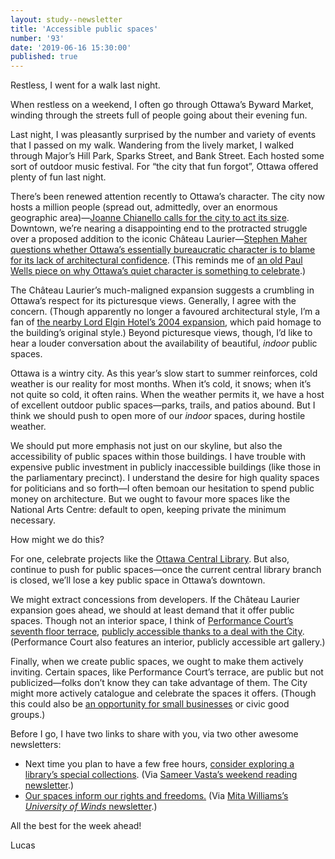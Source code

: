 ```yaml
---
layout: study--newsletter
title: 'Accessible public spaces'
number: '93'
date: '2019-06-16 15:30:00'
published: true
---
```


Restless, I went for a walk last night.

When restless on a weekend, I often go through Ottawa’s Byward Market, winding through the streets full of people going about their evening fun.

Last night, I was pleasantly surprised by the number and variety of events that I passed on my walk. Wandering from the lively market, I walked through Major’s Hill Park, Sparks Street, and Bank Street. Each hosted some sort of outdoor music festival. For “the city that fun forgot”, Ottawa offered plenty of fun last night.

There’s been renewed attention recently to Ottawa’s character. The city now hosts a million people (spread out, admittedly, over an enormous geographic area)—[Joanne Chianello calls for the city to act its size](https://www.cbc.ca/news/canada/ottawa/city-ottawa-one-million-analysis-1.5173545). Downtown, we’re nearing a disappointing end to the protracted struggle over a proposed addition to the iconic Château Laurier—[Stephen Maher questions whether Ottawa’s essentially bureaucratic character is to blame for its lack of architectural confidence](https://www.macleans.ca/news/canada/why-ottawa-cant-have-nice-things/). (This reminds me of [an old Paul Wells piece on why Ottawa’s quiet character is something to celebrate](https://www.macleans.ca/news/canada/world-class-whine-why-ottawas-haters-are-wrong/).)

The Château Laurier’s much-maligned expansion suggests a crumbling in Ottawa’s respect for its picturesque views. Generally, I agree with the concern. (Though apparently no longer a favoured architectural style, I’m a fan of [the nearby Lord Elgin Hotel’s 2004 expansion](https://lordelginhotel.ca/hotel/history/), which paid homage to the building’s original style.) Beyond picturesque views, though, I’d like to hear a louder conversation about the availability of beautiful, _indoor_ public spaces.

Ottawa is a wintry city. As this year’s slow start to summer reinforces, cold weather is our reality for most months. When it’s cold, it snows; when it’s not quite so cold, it often rains. When the weather permits it, we have a host of excellent outdoor public spaces—parks, trails, and patios abound. But I think we should push to open more of our _indoor_ spaces, during hostile weather.

We should put more emphasis not just on our skyline, but also the accessibility of public spaces within those buildings. I have trouble with expensive public investment in publicly inaccessible buildings (like those in the parliamentary precinct). I understand the desire for high quality spaces for politicians and so forth—I often bemoan our hesitation to spend public money on architecture. But we ought to favour more spaces like the National Arts Centre: default to open, keeping private the minimum necessary.

How might we do this?

For one, celebrate projects like the [Ottawa Central Library](https://ottawacentrallibrary.ca/). But also, continue to push for public spaces—once the current central library branch is closed, we’ll lose a key public space in Ottawa’s downtown.

We might extract concessions from developers. If the Château Laurier expansion goes ahead, we should at least demand that it offer public spaces. Though not an interior space, I think of [Performance Court’s seventh floor terrace](http://www.150elgin.com/public-and-green-space-150elginstreet.html), [publicly accessible thanks to a deal with the City](https://www.theglobeandmail.com/report-on-business/industry-news/property-report/curtain-opens-on-performance-court/article19296244/). (Performance Court also features an interior, publicly accessible art gallery.)

Finally, when we create public spaces, we ought to make them actively inviting. Certain spaces, like Performance Court’s terrace, are public but not publicized—folks don’t know they can take advantage of them. The City might more actively catalogue and celebrate the spaces it offers. (Though this could also be [an opportunity for small businesses](http://ottawadetours.ca/tour/public_space/) or civic good groups.)

Before I go, I have two links to share with you, via two other awesome newsletters:

- Next time you plan to have a few free hours, [consider exploring a library’s special collections](https://tinysubversions.com/notes/library-archive-tourism/). (Via [Sameer Vasta’s weekend reading newsletter](https://www.inthemargins.ca/raptors-champions).)
- [Our spaces inform our rights and freedoms.](http://www.primitivism.com/needs-illich.htm) (Via [Mita Williams’s _University of Winds_ newsletter](https://tinyletter.com/UniversityOfWinds).)

All the best for the week ahead!

Lucas
